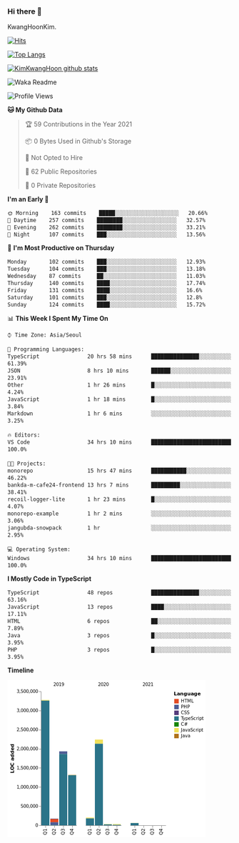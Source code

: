 ### Hi there 👋

KwangHoonKim.

[![Hits](https://hits.seeyoufarm.com/api/count/incr/badge.svg?url=https%3A%2F%2Fgithub.com%2Frhkdgns95)](https://hits.seeyoufarm.com)  

[![Top Langs](https://github-readme-stats.vercel.app/api/top-langs/?username=rhkdgns95&layout=compact)](https://github.com/anuraghazra/github-readme-stats)   

[![KimKwangHoon github stats](https://github-readme-stats.vercel.app/api?username=rhkdgns95&show_icons=true)](https://github.com/anuraghazra/github-readme-stats)  


<!--
**rhkdgns95/rhkdgns95** is a ✨ _special_ ✨ repository because its `README.md` (this file) appears on your GitHub profile.

Here are some ideas to get you started:

- 🔭 I’m currently working on ...
- 🌱 I’m currently learning ...
- 👯 I’m looking to collaborate on ...
- 🤔 I’m looking for help with ...
- 💬 Ask me about ...
- 📫 How to reach me: ...
- 😄 Pronouns: ...
- ⚡ Fun fact: ...
-->



![Waka Readme](https://github.com/rhkdgns95/rhkdgns95/workflows/Waka%20Readme/badge.svg)
<!--START_SECTION:waka-->
![Profile Views](http://img.shields.io/badge/Profile%20Views-0-blue)

**🐱 My Github Data** 

> 🏆 59 Contributions in the Year 2021
 > 
> 📦 0 Bytes Used in Github's Storage 
 > 
> 🚫 Not Opted to Hire
 > 
> 📜 62 Public Repositories 
 > 
> 🔑 0 Private Repositories  
 > 
**I'm an Early 🐤** 

```text
🌞 Morning    163 commits    █████░░░░░░░░░░░░░░░░░░░░   20.66% 
🌆 Daytime    257 commits    ████████░░░░░░░░░░░░░░░░░   32.57% 
🌃 Evening    262 commits    ████████░░░░░░░░░░░░░░░░░   33.21% 
🌙 Night      107 commits    ███░░░░░░░░░░░░░░░░░░░░░░   13.56%

```
📅 **I'm Most Productive on Thursday** 

```text
Monday       102 commits    ███░░░░░░░░░░░░░░░░░░░░░░   12.93% 
Tuesday      104 commits    ███░░░░░░░░░░░░░░░░░░░░░░   13.18% 
Wednesday    87 commits     ██░░░░░░░░░░░░░░░░░░░░░░░   11.03% 
Thursday     140 commits    ████░░░░░░░░░░░░░░░░░░░░░   17.74% 
Friday       131 commits    ████░░░░░░░░░░░░░░░░░░░░░   16.6% 
Saturday     101 commits    ███░░░░░░░░░░░░░░░░░░░░░░   12.8% 
Sunday       124 commits    ████░░░░░░░░░░░░░░░░░░░░░   15.72%

```


📊 **This Week I Spent My Time On** 

```text
⌚︎ Time Zone: Asia/Seoul

💬 Programming Languages: 
TypeScript               20 hrs 58 mins      ███████████████░░░░░░░░░░   61.39% 
JSON                     8 hrs 10 mins       ██████░░░░░░░░░░░░░░░░░░░   23.91% 
Other                    1 hr 26 mins        █░░░░░░░░░░░░░░░░░░░░░░░░   4.24% 
JavaScript               1 hr 18 mins        █░░░░░░░░░░░░░░░░░░░░░░░░   3.84% 
Markdown                 1 hr 6 mins         ░░░░░░░░░░░░░░░░░░░░░░░░░   3.25%

🔥 Editors: 
VS Code                  34 hrs 10 mins      █████████████████████████   100.0%

🐱‍💻 Projects: 
monorepo                 15 hrs 47 mins      ███████████░░░░░░░░░░░░░░   46.22% 
bankda-m-cafe24-frontend 13 hrs 7 mins       █████████░░░░░░░░░░░░░░░░   38.41% 
recoil-logger-lite       1 hr 23 mins        █░░░░░░░░░░░░░░░░░░░░░░░░   4.07% 
monorepo-example         1 hr 2 mins         ░░░░░░░░░░░░░░░░░░░░░░░░░   3.06% 
jangubda-snowpack        1 hr                ░░░░░░░░░░░░░░░░░░░░░░░░░   2.95%

💻 Operating System: 
Windows                  34 hrs 10 mins      █████████████████████████   100.0%

```

**I Mostly Code in TypeScript** 

```text
TypeScript               48 repos            ███████████████░░░░░░░░░░   63.16% 
JavaScript               13 repos            ████░░░░░░░░░░░░░░░░░░░░░   17.11% 
HTML                     6 repos             ██░░░░░░░░░░░░░░░░░░░░░░░   7.89% 
Java                     3 repos             █░░░░░░░░░░░░░░░░░░░░░░░░   3.95% 
PHP                      3 repos             █░░░░░░░░░░░░░░░░░░░░░░░░   3.95%

```


**Timeline**

![Chart not found](https://raw.githubusercontent.com/rhkdgns95/rhkdgns95/master/charts/bar_graph.png) 


<!--END_SECTION:waka-->
